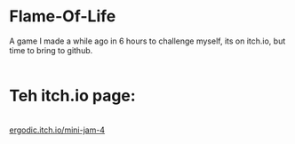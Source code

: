 # Flame-Of-Life<br>
A game I made a while ago in 6 hours to challenge myself, its on itch.io, but time to bring to github.<br><br>
<h1>Teh itch.io page:</h1><br>
<a href="https://ergodic.itch.io/mini-jam-4">ergodic.itch.io/mini-jam-4</a>
